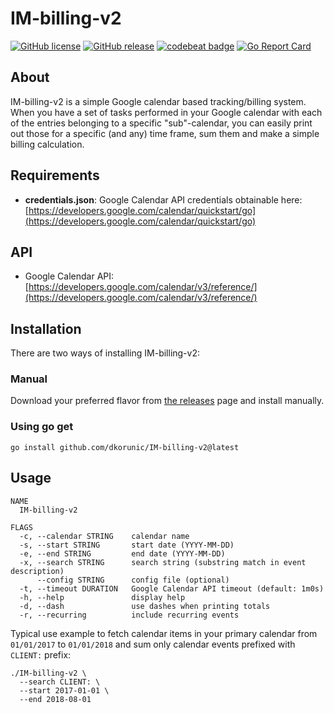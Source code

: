 # IM-billing-v2

[![GitHub license](https://img.shields.io/github/license/dkorunic/IM-billing-v2.svg)](https://github.com/dkorunic/IM-billing-v2/blob/master/LICENSE.txt)
[![GitHub release](https://img.shields.io/github/release/dkorunic/IM-billing-v2.svg)](https://github.com/dkorunic/IM-billing-v2/releases/latest)
[![codebeat badge](https://codebeat.co/badges/97692d96-db24-40dc-8fda-a9b5be1eb09c)](https://codebeat.co/projects/github-com-dkorunic-im-billing-v2-master)
[![Go Report Card](https://goreportcard.com/badge/github.com/dkorunic/IM-billing-v2)](https://goreportcard.com/report/github.com/dkorunic/IM-billing-v2)

## About

IM-billing-v2 is a simple Google calendar based tracking/billing system. When you
have a set of tasks performed in your Google calendar with each of the
entries belonging to a specific "sub"-calendar, you can easily print out
those for a specific (and any) time frame, sum them and make a simple
billing calculation.

## Requirements

- **credentials.json**: Google Calendar API credentials obtainable here: [https://developers.google.com/calendar/quickstart/go](https://developers.google.com/calendar/quickstart/go)

## API

- Google Calendar API: [https://developers.google.com/calendar/v3/reference/](https://developers.google.com/calendar/v3/reference/)

## Installation

There are two ways of installing IM-billing-v2:

### Manual

Download your preferred flavor from [the releases](https://github.com/dkorunic/IM-billing-v2/releases/latest) page and install manually.

### Using go get

```shell
go install github.com/dkorunic/IM-billing-v2@latest
```

## Usage

```shell
NAME
  IM-billing-v2

FLAGS
  -c, --calendar STRING    calendar name
  -s, --start STRING       start date (YYYY-MM-DD)
  -e, --end STRING         end date (YYYY-MM-DD)
  -x, --search STRING      search string (substring match in event description)
      --config STRING      config file (optional)
  -t, --timeout DURATION   Google Calendar API timeout (default: 1m0s)
  -h, --help               display help
  -d, --dash               use dashes when printing totals
  -r, --recurring          include recurring events
```

Typical use example to fetch calendar items in your primary calendar from `01/01/2017` to `01/01/2018` and sum only calendar events prefixed with `CLIENT:` prefix:

```shell
./IM-billing-v2 \
  --search CLIENT: \
  --start 2017-01-01 \
  --end 2018-08-01
```
